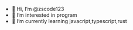 - 👋 Hi, I’m @zscode123
- 👀 I’m interested in program
- 🌱 I’m currently learning javacript,typescript,rust
